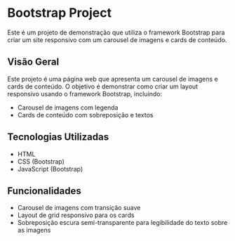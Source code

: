 # Bootstrap Project

Este é um projeto de demonstração que utiliza o framework Bootstrap para criar um site responsivo com um carousel de imagens e cards de conteúdo.

## Visão Geral

Este projeto é uma página web que apresenta um carousel de imagens e cards de conteúdo. O objetivo é demonstrar como criar um layout responsivo usando o framework Bootstrap, incluindo:

- Carousel de imagens com legenda
- Cards de conteúdo com sobreposição e textos

## Tecnologias Utilizadas

- HTML
- CSS (Bootstrap)
- JavaScript (Bootstrap)

## Funcionalidades

- Carousel de imagens com transição suave
- Layout de grid responsivo para os cards
- Sobreposição escura semi-transparente para legibilidade do texto sobre as imagens


